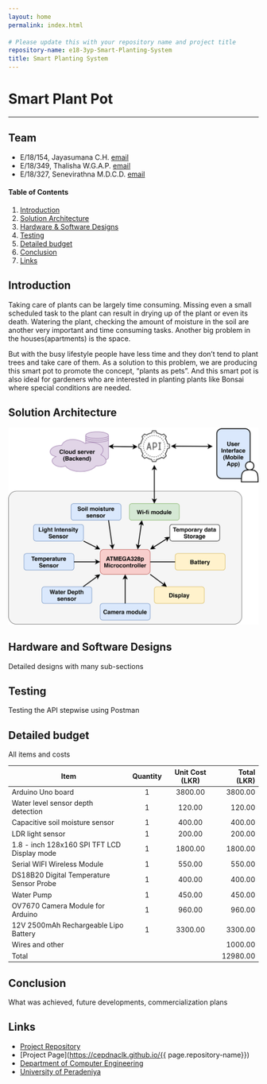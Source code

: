 ```yaml
---
layout: home
permalink: index.html

# Please update this with your repository name and project title
repository-name: e18-3yp-Smart-Planting-System
title: Smart Planting System
---
```


[comment]: # "This is the standard layout for the project, but you can clean this and use your own template"

# Smart Plant Pot

---

## Team
-  E/18/154, Jayasumana C.H. [email](mailto:e18154@eng.pdn.ac.lk)
-  E/18/349, Thalisha W.G.A.P. [email](mailto:e18349@eng.pdn.ac.lk)
-  E/18/327, Senevirathna M.D.C.D. [email](mailto:e18327@eng.pdn.ac.lk)

<!-- Image (photo/drawing of the final hardware) should be here -->

<!-- This is a sample image, to show how to add images to your page. To learn more options, please refer [this](https://projects.ce.pdn.ac.lk/docs/faq/how-to-add-an-image/) -->

<!-- ![Sample Image](./images/sample.png) -->

#### Table of Contents
1. [Introduction](#introduction)
2. [Solution Architecture](#solution-architecture )
3. [Hardware & Software Designs](#hardware-and-software-designs)
4. [Testing](#testing)
5. [Detailed budget](#detailed-budget)
6. [Conclusion](#conclusion)
7. [Links](#links)

## Introduction

Taking care of plants can be largely time consuming. Missing even a small scheduled task to the plant can result in drying up of the plant or even its death. Watering the plant, checking the amount of moisture in the soil are another very important and time consuming tasks. Another big problem in the houses(apartments) is the space.

But with the busy lifestyle people have less time and they don’t tend to plant trees and take care of them. As a solution to this problem, we are producing this smart pot to promote the concept, “plants as pets”. And this smart pot is also ideal for gardeners who are interested in planting plants like Bonsai where special conditions are needed.


## Solution Architecture

<p align="center" > <img src="images/Solution_Architecture.png" style="width:600px;"> </ p>

## Hardware and Software Designs

Detailed designs with many sub-sections

## Testing

Testing the API stepwise using Postman

## Detailed budget

All items and costs

| Item          | Quantity  | Unit Cost (LKR)  | Total (LKR)  |
| ------------- |:---------:|:----------:|-------:|
| Arduino Uno board   | 1         | 3800.00    | 3800.00 |
| Water level sensor depth detection| 1 | 120.00 | 120.00|
| Capacitive soil moisture sensor | 1 | 400.00 | 400.00|
|LDR light sensor| 1 | 200.00 | 200.00 |
|1.8 - inch 128x160 SPI TFT LCD Display mode | 1 | 1800.00 | 1800.00|
| Serial WIFI Wireless Module | 1 | 550.00 | 550.00 |
| DS18B20 Digital Temperature Sensor Probe | 1 | 400.00 | 400.00 |
| Water Pump | 1 | 450.00 | 450.00|
| OV7670 Camera Module for Arduino | 1 | 960.00 | 960.00 |
|12V 2500mAh Rechargeable Lipo Battery | 1 | 3300.00 | 3300.00|
| Wires and other | | | 1000.00|
| Total |||12980.00|
## Conclusion

What was achieved, future developments, commercialization plans

## Links

- [Project Repository](https://github.com/cepdnaclk/e18-3yp-Smart-Plant-Pot)
- [Project Page](https://cepdnaclk.github.io/{{ page.repository-name}})
- [Department of Computer Engineering](http://www.ce.pdn.ac.lk/)
- [University of Peradeniya](https://eng.pdn.ac.lk/)

[//]: # (Please refer this to learn more about Markdown syntax)
[//]: # (https://github.com/adam-p/markdown-here/wiki/Markdown-Cheatsheet)
